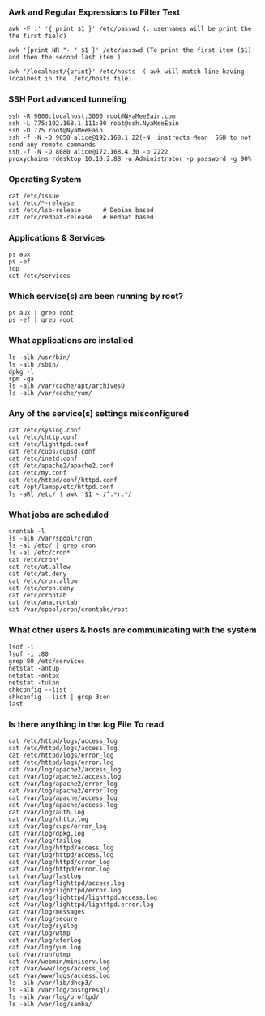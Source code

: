 ### Awk and Regular Expressions to Filter Text
```
awk -F':' '{ print $1 }' /etc/passwd (. usernames will be print the the first field)

awk '{print NR "- " $1 }' /etc/passwd (To print the first item ($1) and then the second last item )

awk '/localhost/{print}' /etc/hosts  ( awk will match line having localhost in the  /etc/hosts file)

```

### SSH  Port advanced tunneling
```
ssh -R 9000:localhost:3000 root@NyaMeeEain.com
ssh -L 775:192.168.1.111:80 root@ssh.NyaMeeEain
ssh -D 775 root@NyaMeeEain
ssh -f -N -D 9050 alice@192.168.1.22(-N  instructs Mean  SSH to not send any remote commands
ssh -f -N -D 8080 alice@172.168.4.30 -p 2222
proxychains rdesktop 10.10.2.88 -u Administrator -p password -g 90%

```

### Operating System
```
cat /etc/issue
cat /etc/*-release
cat /etc/lsb-release      # Debian based
cat /etc/redhat-release   # Redhat based

```

### Applications & Services
```
ps aux
ps -ef
top
cat /etc/services

```

### Which service(s) are been running by root?

```
ps aux | grep root
ps -ef | grep root
```

### What applications are installed

```
ls -alh /usr/bin/
ls -alh /sbin/
dpkg -l
rpm -qa
ls -alh /var/cache/apt/archivesO
ls -alh /var/cache/yum/
```

### Any of the service(s) settings misconfigured

```
cat /etc/syslog.conf
cat /etc/chttp.conf
cat /etc/lighttpd.conf
cat /etc/cups/cupsd.conf
cat /etc/inetd.conf
cat /etc/apache2/apache2.conf
cat /etc/my.conf
cat /etc/httpd/conf/httpd.conf
cat /opt/lampp/etc/httpd.conf
ls -aRl /etc/ | awk '$1 ~ /^.*r.*/
```
### What jobs are scheduled

```
crontab -l
ls -alh /var/spool/cron
ls -al /etc/ | grep cron
ls -al /etc/cron*
cat /etc/cron*
cat /etc/at.allow
cat /etc/at.deny
cat /etc/cron.allow
cat /etc/cron.deny
cat /etc/crontab
cat /etc/anacrontab
cat /var/spool/cron/crontabs/root
```
### What other users & hosts are communicating with the system

```
lsof -i
lsof -i :80
grep 80 /etc/services
netstat -antup
netstat -antpx
netstat -tulpn
chkconfig --list
chkconfig --list | grep 3:on
last
```



### Is there anything in the log File To read 
```
cat /etc/httpd/logs/access_log
cat /etc/httpd/logs/access.log
cat /etc/httpd/logs/error_log
cat /etc/httpd/logs/error.log
cat /var/log/apache2/access_log
cat /var/log/apache2/access.log
cat /var/log/apache2/error_log
cat /var/log/apache2/error.log
cat /var/log/apache/access_log
cat /var/log/apache/access.log
cat /var/log/auth.log
cat /var/log/chttp.log
cat /var/log/cups/error_log
cat /var/log/dpkg.log
cat /var/log/faillog
cat /var/log/httpd/access_log
cat /var/log/httpd/access.log
cat /var/log/httpd/error_log
cat /var/log/httpd/error.log
cat /var/log/lastlog
cat /var/log/lighttpd/access.log
cat /var/log/lighttpd/error.log
cat /var/log/lighttpd/lighttpd.access.log
cat /var/log/lighttpd/lighttpd.error.log
cat /var/log/messages
cat /var/log/secure
cat /var/log/syslog
cat /var/log/wtmp
cat /var/log/xferlog
cat /var/log/yum.log
cat /var/run/utmp
cat /var/webmin/miniserv.log
cat /var/www/logs/access_log
cat /var/www/logs/access.log
ls -alh /var/lib/dhcp3/
ls -alh /var/log/postgresql/
ls -alh /var/log/proftpd/
ls -alh /var/log/samba/

```
